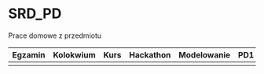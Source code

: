 # SRD_PD
Prace domowe z przedmiotu

|Egzamin   |Kolokwium   |Kurs   |Hackathon   |Modelowanie   |PD1   |   |   |   |   |SUMA   |
|---|---|---|---|---|---|---|---|---|---|---|
|   |   |   |   |   |   |   |   |   |   |   |
